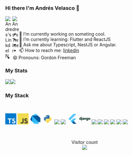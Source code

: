 ### Hi there I'm Andrés Velasco 👋

<a href="https://www.linkedin.com/in/andr%C3%A9s-velasco-210303135/">
  <img align="left" alt="Andres's LinkdeIN" width="22px" src="https://cdn.jsdelivr.net/npm/simple-icons@v3/icons/linkedin.svg" />
</a>
<a href="https://twitter.com/Andres33033134">
  <img align="left" alt="Andres's Twitter" width="22px" src="https://cdn.jsdelivr.net/npm/simple-icons@v3/icons/twitter.svg" />
</a>

<br><br>



- 🔭 I’m currently working on someting cool.
- 🌱 I’m currently learning: Flutter and ReactJS
- 💬 Ask me about Typescript, NestJS or Angular.
- 📫 How to reach me: [linkedin](https://www.linkedin.com/in/andr%C3%A9s-velasco-210303135/)
- 😄 Pronouns: Gordon Freeman

### My Stats

<img align="" height='170px' src="https://github-readme-stats.vercel.app/api?username=velascoandres&theme=highcontrast&show_icons=true&count_private=true" /><img align="" height='170px' src="https://github-readme-stats.vercel.app/api/top-langs/?username=velascoandres&layout=compact&theme=highcontrast" />


### My Stack
<br>

<code><img height="35rem" src="https://raw.githubusercontent.com/github/explore/80688e429a7d4ef2fca1e82350fe8e3517d3494d/topics/typescript/typescript.png"></code>
<code><img height="35rem" src="https://raw.githubusercontent.com/github/explore/80688e429a7d4ef2fca1e82350fe8e3517d3494d/topics/javascript/javascript.png"></code>
<code><img height="35rem" src="https://raw.githubusercontent.com/github/explore/80688e429a7d4ef2fca1e82350fe8e3517d3494d/topics/dart/dart.png"></code>
<code><img height="35rem" src="https://raw.githubusercontent.com/github/explore/80688e429a7d4ef2fca1e82350fe8e3517d3494d/topics/python/python.png"></code>
<code><img height="35rem" src="https://user-images.githubusercontent.com/12194462/112698521-d7473880-8e57-11eb-80d8-9354050e3d1e.png" /></code>
<code><img height="35rem" src="https://user-images.githubusercontent.com/12194462/112699156-348fb980-8e59-11eb-8dc1-84af7a9611e2.png"></code>
<code><img height="35rem" src="https://raw.githubusercontent.com/github/explore/80688e429a7d4ef2fca1e82350fe8e3517d3494d/topics/flutter/flutter.png"></code>
<code><img height="35rem" src="https://raw.githubusercontent.com/github/explore/80688e429a7d4ef2fca1e82350fe8e3517d3494d/topics/django/django.png"></code>
<code><img height="35rem" src="https://user-images.githubusercontent.com/12194462/112698868-a4ea0b00-8e58-11eb-8c0a-0f978eefbe54.png"></code>
<code><img height="35rem" src="https://user-images.githubusercontent.com/12194462/112698973-de227b00-8e58-11eb-9f0a-8cb0b63772d1.png"></code>
<code><img height="35rem" src="https://user-images.githubusercontent.com/12194462/112699247-67d24880-8e59-11eb-932f-78091bb22267.png"></code>
<code><img height="35rem" src="https://user-images.githubusercontent.com/12194462/112699306-8afcf800-8e59-11eb-9c78-5c553f1ac100.png"></code>
<code><img height="35rem" src="https://user-images.githubusercontent.com/12194462/112699320-94866000-8e59-11eb-8797-ba75bab7f724.png"></code>
<code><img height="35rem" src="https://user-images.githubusercontent.com/12194462/112699370-ab2cb700-8e59-11eb-87ef-96df9af0deff.png"></code>









<br />

<p align="center"> 
  Visitor count<br>
  <img src="https://profile-counter.glitch.me/velascoandres/count.svg" />
</p>
